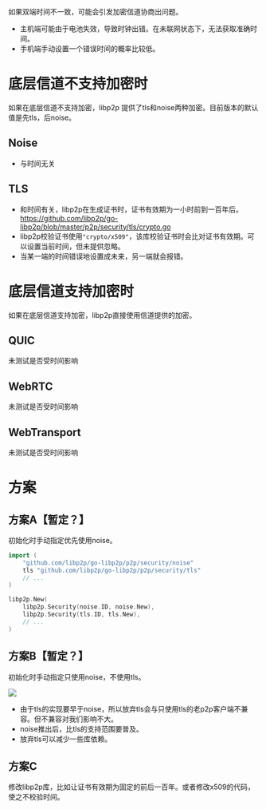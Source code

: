 如果双端时间不一致，可能会引发加密信道协商出问题。

- 主机端可能由于电池失效，导致时钟出错。在未联网状态下，无法获取准确时间。
- 手机端手动设置一个错误时间的概率比较低。
# 底层信道不支持加密时

如果在底层信道不支持加密，libp2p 提供了tls和noise两种加密。目前版本的默认值是先tls，后noise。

## Noise

- 与时间无关
## TLS

- 和时间有关，libp2p在生成证书时，证书有效期为一小时前到一百年后。https://github.com/libp2p/go-libp2p/blob/master/p2p/security/tls/crypto.go
- libp2p校验证书使用`"crypto/x509"`，该库校验证书时会比对证书有效期。可以设置当前时间，但未提供忽略。
- 当某一端的时间错误地设置成未来，另一端就会报错。

# 底层信道支持加密时

如果在底层信道支持加密，libp2p直接使用信道提供的加密。
## QUIC

未测试是否受时间影响
## WebRTC

未测试是否受时间影响

## WebTransport

未测试是否受时间影响

# 方案

## 方案A【暂定？】

初始化时手动指定优先使用noise。

```Go
import (
    "github.com/libp2p/go-libp2p/p2p/security/noise"
    tls "github.com/libp2p/go-libp2p/p2p/security/tls"
    // ...
)

libp2p.New(
    libp2p.Security(noise.ID, noise.New),
    libp2p.Security(tls.ID, tls.New),
    // ...
)
```

## 方案B【暂定？】

初始化时手动指定只使用noise，不使用tls。

![](https://yoledigi.feishu.cn/space/api/box/stream/download/asynccode/?code=YjJjYmJjNGE2MTFmMDAwOTUyMzBiMmE0ZGRhMDkzY2NfSHB2T0FJd1NvZ3c0d2NOTVVHUWt4d1NHNFBXWkxidktfVG9rZW46T3NEMmJWNzdjb3l3UGN4WXZaTGNCSWZybm1iXzE3NDg3NjEzNjk6MTc0ODc2NDk2OV9WNA)

- 由于tls的实现要早于noise，所以放弃tls会与只使用tls的老p2p客户端不兼容。但不兼容对我们影响不大。
- noise推出后，比tls的支持范围要普及。
- 放弃tls可以减少一些库依赖。

## 方案C

修改libp2p库，比如让证书有效期为固定的前后一百年。或者修改x509的代码，使之不校验时间。